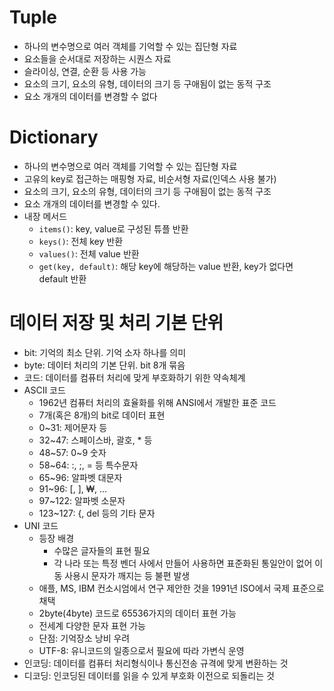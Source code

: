 # Tuple

- 하나의 변수명으로 여러 객체를 기억할 수 있는 집단형 자료
- 요소들을 순서대로 저장하는 시퀀스 자료
- 슬라이싱, 연결, 순환 등 사용 가능
- 요소의 크기, 요소의 유형, 데이터의 크기 등 구애됨이 없는 동적 구조
- 요소 개개의 데이터를 변경할 수 없다

# Dictionary

- 하나의 변수명으로 여러 객체를 기억할 수 있는 집단형 자료
- 고유의 key로 접근하는 매핑형 자료, 비순서형 자료(인덱스 사용 불가)
- 요소의 크기, 요소의 유형, 데이터의 크기 등 구애됨이 없는 동적 구조
- 요소 개개의 데이터를 변경할 수 있다.
- 내장 메서드
  - `items()`: key, value로 구성된 튜플 반환
  - `keys()`: 전체 key 반환
  - `values()`: 전체 value 반환
  - `get(key, default)`: 해당 key에 해당하는 value 반환, key가 없다면 default 반환

# 데이터 저장 및 처리 기본 단위

- bit:  기억의 최소 단위. 기억 소자 하나를 의미
- byte: 데이터 처리의 기본 단위. bit 8개 묶음
- 코드: 데이터를 컴퓨터 처리에 맞게 부호화하기 위한 약속체계
- ASCII 코드
  - 1962년 컴퓨터 처리의 효율화를 위해 ANSI에서 개발한 표준 코드
  - 7개(혹은 8개)의 bit로 데이터 표현
  - 0~31: 제어문자 등
  - 32~47: 스페이스바, 괄호, * 등
  - 48~57: 0~9 숫자
  - 58~64: :, ;, = 등 특수문자
  - 65~96: 알파벳 대문자
  - 91~96: [, ], ₩, …
  - 97~122: 알파벳 소문자
  - 123~127: {, del 등의 기타 문자
- UNI 코드
  - 등장 배경
    - 수많은 글자들의 표현 필요
    - 각 나라 또는 특정 벤더 사에서 만들어 사용하면 표준화된 통일안이 없어 이동 사용시 문자가 깨지는 등 불편 발생
  - 애플, MS, IBM 컨소시엄에서 연구 제안한 것을 1991년 ISO에서 국제 표준으로 채택
  - 2byte(4byte) 코드로 65536가지의 데이터 표현 가능
  - 전세계 다양한 문자 표현 가능
  - 단점: 기억장소 낭비 우려
  - UTF-8: 유니코드의 일종으로서 필요에 따라 가변식 운영
- 인코딩: 데이터를 컴퓨터 처리형식이나 통신전송 규격에 맞게 변환하는 것
- 디코딩: 인코딩된 데이터를 읽을 수 있게 부호화 이전으로 되돌리는 것